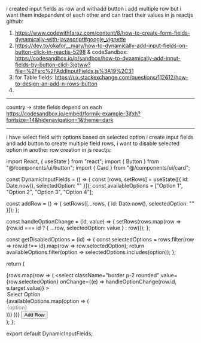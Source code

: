 i created input fields as row and withadd button i add multiple row but i want them independent of each other and can tract their values in js reactjs github:

1.  https://www.codewithfaraz.com/content/8/how-to-create-form-fields-dynamically-with-javascript#google_vignette
2.  https://dev.to/okafor__mary/how-to-dynamically-add-input-fields-on-button-click-in-reactjs-5298   & codeSandbox: https://codesandbox.io/p/sandbox/how-to-dynamically-add-input-fields-by-button-clicl-3jqtww?file=%2Fsrc%2FAddInputFields.js%3A19%2C31
3.  for Table fields:  https://ux.stackexchange.com/questions/112612/how-to-design-an-add-n-rows-button
4.   
---------------------------------------------------------------------------------------------------------------------------------------
country -> state fields depend on each
https://codesandbox.io/embed/formik-example-3jfxh?fontsize=14&hidenavigation=1&theme=dark

----------------------------------------------------------------------------------------------
i have select field with options based on selected option i create input fields and add button to 
create multiple field rows, i want to disable selected option in another row creation in js reactjs:

import React, { useState } from "react";
import { Button } from "@/components/ui/button";
import { Card } from "@/components/ui/card";

const DynamicInputFields = () => {
  const [rows, setRows] = useState([{ id: Date.now(), selectedOption: "" }]);
  const availableOptions = ["Option 1", "Option 2", "Option 3", "Option 4"];

  const addRow = () => {
    setRows([...rows, { id: Date.now(), selectedOption: "" }]);
  };

  const handleOptionChange = (id, value) => {
    setRows(rows.map(row => (row.id === id ? { ...row, selectedOption: value } : row)));
  };

  const getDisabledOptions = (id) => {
    const selectedOptions = rows.filter(row => row.id !== id).map(row => row.selectedOption);
    return availableOptions.filter(option => selectedOptions.includes(option));
  };

  return (
    <div className="p-4 space-y-4">
      {rows.map(row => (
        <Card key={row.id} className="p-4 flex items-center gap-4">
          <select
            className="border p-2 rounded"
            value={row.selectedOption}
            onChange={(e) => handleOptionChange(row.id, e.target.value)}
          >
            <option value="">Select Option</option>
            {availableOptions.map(option => (
              <option
                key={option}
                value={option}
                disabled={getDisabledOptions(row.id).includes(option)}
              >
                {option}
              </option>
            ))}
          </select>
        </Card>
      ))}
      <Button onClick={addRow}>Add Row</Button>
    </div>
  );
};

export default DynamicInputFields;

